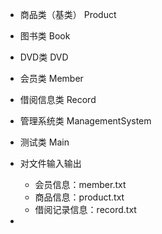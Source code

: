 - 商品类（基类）        Product
- 图书类                       Book
- DVD类                       DVD
- 会员类                       Member
- 借阅信息类               Record
- 管理系统类               ManagementSystem
- 测试类                       Main





- 对文件输入输出
  - 会员信息：member.txt
  - 商品信息：product.txt
  - 借阅记录信息：record.txt
- 